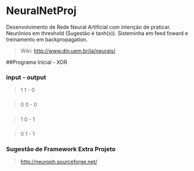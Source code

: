 # NeuralNetProj
Desenvolvimento de Rede Neural Artificial com intenção de praticar. Neurônios em threshold (Sugestão é tanh(x)). Sisteminha em feed foward e treinamento em backpropagation. 
> Wiki: http://www.din.uem.br/ia/neurais/ 

##Programa Inicial - XOR
### input - output
> 1 1 - 0
###
> 0 0 - 0
###
> 1 0 - 1
###
> 0 1 - 1

### Sugestão de Framework Extra Projeto
> http://neuroph.sourceforge.net/
